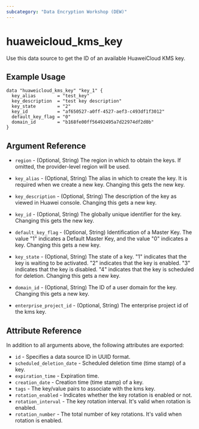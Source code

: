 ```yaml
---
subcategory: "Data Encryption Workshop (DEW)"
---
```


# huaweicloud_kms_key

Use this data source to get the ID of an available HuaweiCloud KMS key.

## Example Usage

```hcl
data "huaweicloud_kms_key" "key_1" {
  key_alias        = "test_key"
  key_description  = "test key description"
  key_state        = "2"
  key_id           = "af650527-a0ff-4527-aef3-c493df1f3012"
  default_key_flag = "0"
  domain_id        = "b168fe00ff56492495a7d22974df2d0b"
}
```

## Argument Reference

* `region` - (Optional, String) The region in which to obtain the keys. If omitted, the provider-level region will be
  used.

* `key_alias` - (Optional, String) The alias in which to create the key. It is required when we create a new key.
  Changing this gets the new key.

* `key_description` - (Optional, String) The description of the key as viewed in Huawei console. Changing this gets a
  new key.

* `key_id` - (Optional, String) The globally unique identifier for the key. Changing this gets the new key.

* `default_key_flag` - (Optional, String) Identification of a Master Key. The value "1" indicates a Default Master Key,
  and the value "0" indicates a key. Changing this gets a new key.

* `key_state` - (Optional, String) The state of a key. "1" indicates that the key is waiting to be activated.
  "2" indicates that the key is enabled. "3" indicates that the key is disabled. "4" indicates that the key is scheduled
  for deletion. Changing this gets a new key.

* `domain_id` - (Optional, String) The ID of a user domain for the key. Changing this gets a new key.

* `enterprise_project_id` - (Optional, String) The enterprise project id of the kms key.

## Attribute Reference

In addition to all arguments above, the following attributes are exported:

* `id` - Specifies a data source ID in UUID format.
* `scheduled_deletion_date` - Scheduled deletion time (time stamp) of a key.
* `expiration_time` - Expiration time.
* `creation_date` - Creation time (time stamp) of a key.
* `tags` - The key/value pairs to associate with the kms key.
* `rotation_enabled` - Indicates whether the key rotation is enabled or not.
* `rotation_interval` - The key rotation interval. It's valid when rotation is enabled.
* `rotation_number` - The total number of key rotations. It's valid when rotation is enabled.
